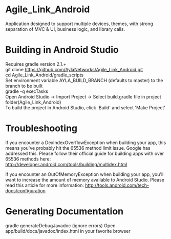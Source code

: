 Agile_Link_Android
==================

Application designed to support multiple devices, themes, with strong separation of MVC &amp; UI, business logic, and library calls. 


Building in Android Studio
=========================

Requires gradle version 2.1.+                                                                                         
git clone https://github.com/AylaNetworks/Agile_Link_Android.git                                                    
cd Agile_Link_Android/gradle_scripts                                                                                
Set environment variable AYLA_BUILD_BRANCH (defaults to master) to the branch to be built                                                                                                                             
gradle -q execTasks                                                                                                  
Open Android Studio -> Import Project -> Select build.gradle file in project folder(Agile_Link_Android)                
To build the project in Android Studio, click 'Build' and select 'Make Project'

  Troubleshooting
  ===============
  
  If you encounter a DexIndexOverflowException when building your app, this means you've probably hit the 65536 method limit issue.  Google has addressed this.  Please follow their official guide for building apps with over 65536 methods here: http://developer.android.com/tools/building/multidex.html
  
  If you encounter an OutOfMemoryException when building your app, you'll want to increase the amount of memory available to Android Studio.  Please read this article for more information: http://tools.android.com/tech-docs/configuration


Generating Documentation
========================

gradle generateDebugJavadoc
(ignore errors)
Open app/build/docs/javadoc/index.html in your favorite browser


